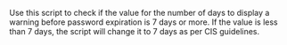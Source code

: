 Use this script to check if the value for the number of days to display a warning before password expiration is 7 days or more. If the value is less than 7 days, the script will change it to 7 days as per CIS guidelines.  